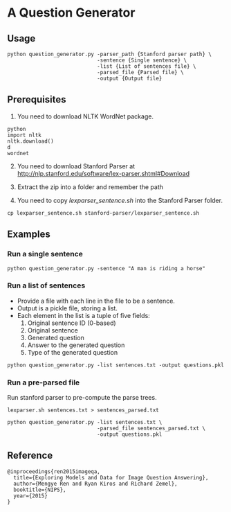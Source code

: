 # A Question Generator

## Usage
```
python question_generator.py -parser_path {Stanford parser path} \
                             -sentence {Single sentence} \
                             -list {List of sentences file} \
                             -parsed_file {Parsed file} \
                             -output {Output file}
```

## Prerequisites
1. You need to download NLTK WordNet package.
```
python
import nltk
nltk.download()
d
wordnet
```

2. You need to download Stanford Parser
at http://nlp.stanford.edu/software/lex-parser.shtml#Download

3. Extract the zip into a folder and remember the path

4. You need to copy *lexparser_sentence.sh* into the Stanford Parser folder.
```
cp lexparser_sentence.sh stanford-parser/lexparser_sentence.sh
```

## Examples
### Run a single sentence
```
python question_generator.py -sentence "A man is riding a horse"
```

### Run a list of sentences
* Provide a file with each line in the file to be a sentence.
* Output is a pickle file, storing a list.
* Each element in the list is a tuple of five fields:
    1. Original sentence ID (0-based)
    2. Original sentence
    3. Generated question
    4. Answer to the generated question
    5. Type of the generated question

```
python question_generator.py -list sentences.txt -output questions.pkl
```

### Run a pre-parsed file
Run stanford parser to pre-compute the parse trees.

```
lexparser.sh sentences.txt > sentences_parsed.txt
```

```
python question_generator.py -list sentences.txt \
                             -parsed_file sentences_parsed.txt \
                             -output questions.pkl
```

## Reference
```
@inproceedings{ren2015imageqa,
  title={Exploring Models and Data for Image Question Answering},
  author={Mengye Ren and Ryan Kiros and Richard Zemel},
  booktitle={NIPS},
  year={2015}
}
```

